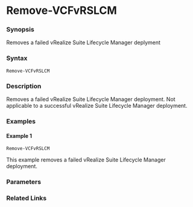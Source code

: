 # Remove-VCFvRSLCM

### Synopsis
Removes a failed vRealize Suite Lifecycle Manager deplyment

### Syntax
```
Remove-VCFvRSLCM
```

### Description
Removes a failed vRealize Suite Lifecycle Manager deployment. Not applicable 
to a successful vRealize Suite Lifecycle Manager deployment.

### Examples
#### Example 1
```
Remove-VCFvRSLCM
```
This example removes a failed vRealize Suite Lifecycle Manager deployment.

### Parameters

### Related Links
